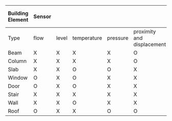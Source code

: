 |Building Element| Sensor   |          |             |          |                              |                    |          | Actuator (change   in shape)        | Actuator (static)        | 　       | 　       |
|-------------|----------|----------|-------------|----------|------------------------------|--------------------|----------|-------------------------------------|--------------------------|----------|----------|
| Type        | flow     | level    | temperature | pressure | proximity   and displacement | gas   and chemical | others   | mechanical                          | electrical               | thermal  | optical  |
| Beam        | X        | X        | X           | X        | O                            | X                  | O        | X                                   | X                        | X        | X        |
| Column      | X        | X        | X           | X        | O                            | X                  | O        | X                                   | X                        | X        | X        |
| Slab        | X        | X        | O           | O        | X                            | X                  | O        | O                                   | X                        | O        | O        |
| Window      | O        | X        | O           | X        | X                            | O                  | O        | O                                   | O                        | X        | O        |
| Door        | O        | X        | O           | X        | X                            | O                  | O        | O                                   | O                        | X        | O        |
| Stair       | X        | X        | X           | X        | X                            | O                  | O        | X                                   | O                        | X        | O        |
| Wall        | X        | X        | O           | X        | X                            | O                  | O        | O                                   | O                        | X        | O        |
| Roof        | O        | X        | X           | O        | O                            | X                  | O        | O                                   | O                        | O        | O        |
